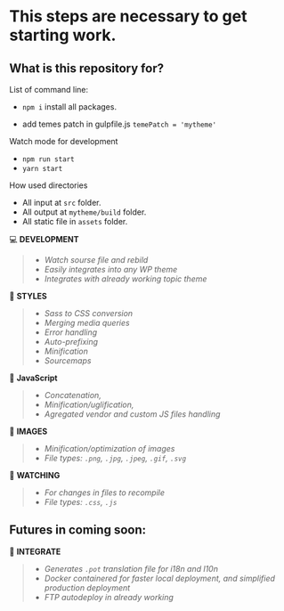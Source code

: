 # This steps are necessary to get starting work.

## What is this repository for? ##

List of command line:

- `npm i` install all packages.

- add temes patch in gulpfile.js `temePatch = 'mytheme'`  

Watch mode for development

- `npm run start`
- `yarn start`

How used directories

- All input at `src` folder.
- All output at `mytheme/build` folder.
- All static file in `assets` folder. 

💻 **DEVELOPMENT**

>- _Watch sourse file and rebild_
>- _Easily integrates into any WP theme_
>- _Integrates with already working topic theme_

🎨 **STYLES**

>- _Sass to CSS conversion_
>- _Merging media queries_
>- _Error handling_
>- _Auto-prefixing_
>- _Minification_
>- _Sourcemaps_

🌋 **JavaScript**

>- _Concatenation,_
>- _Minification/uglification,_
>- _Agregated vendor and custom JS files handling_

🌁 **IMAGES**

>- _Minification/optimization of images_
>- _File types: `.png`, `.jpg`, `.jpeg`, `.gif`, `.svg`_

👀 **WATCHING**

>- _For changes in files to recompile_
>- _File types: `.css`, `.js`_

## Futures in coming soon:

💯 **INTEGRATE**

>- _Generates `.pot` translation file for i18n and l10n_
>- _Docker containered for faster local deployment, and simplified
production deployment_
>- _FTP autodeploy in already working_